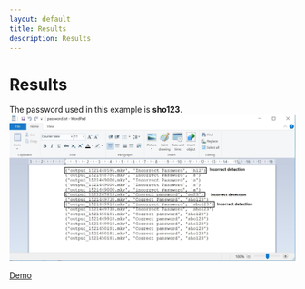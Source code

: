 ```yaml
---
layout: default
title: Results
description: Results
---
```



# Results

The password used in this example is **sho123**.
![password.txt](/img/password.JPG)

[Demo](https://github.com/UCLA-ECE209AS-2018W/Shoban/tree/master/Results)